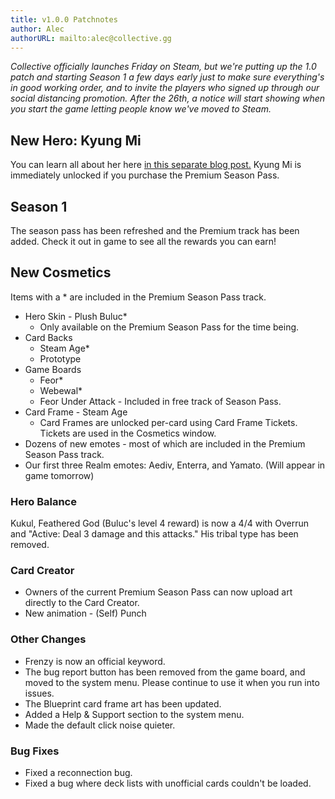 ```yaml
---
title: v1.0.0 Patchnotes
author: Alec
authorURL: mailto:alec@collective.gg
---
```


_Collective officially launches Friday on Steam, but we're putting up the 1.0 patch and starting Season 1 a few days early just to make sure everything's in good working order, and to invite the players who signed up through our social distancing promotion. After the 26th, a notice will start showing when you start the game letting people know we've moved to Steam._

## New Hero: Kyung Mi

You can learn all about her here [in this separate blog post.](/library/blog/2020/03/23/kyung-mi) Kyung Mi is immediately unlocked if you purchase the Premium Season Pass.

## Season 1

The season pass has been refreshed and the Premium track has been added. Check it out in game to see all the rewards you can earn!

## New Cosmetics

Items with a * are included in the Premium Season Pass track.

* Hero Skin - Plush Buluc*
    * Only available on the Premium Season Pass for the time being.
* Card Backs
    * Steam Age*
    * Prototype
* Game Boards
    * Feor*
    * Webewal*
    * Feor Under Attack - Included in free track of Season Pass.
* Card Frame - Steam Age
    * Card Frames are unlocked per-card using Card Frame Tickets. Tickets are used in the Cosmetics window.
* Dozens of new emotes - most of which are included in the Premium Season Pass track.
* Our first three Realm emotes: Aediv, Enterra, and Yamato. (Will appear in game tomorrow)

### Hero Balance

Kukul, Feathered God (Buluc's level 4 reward) is now a 4/4 with Overrun and "Active: Deal 3 damage and this attacks." His tribal type has been removed.

### Card Creator
* Owners of the current Premium Season Pass can now upload art directly to the Card Creator.
* New animation - (Self) Punch

### Other Changes
* Frenzy is now an official keyword.
* The bug report button has been removed from the game board, and moved to the system menu. Please continue to use it when you run into issues.
* The Blueprint card frame art has been updated.
* Added a Help & Support section to the system menu.
* Made the default click noise quieter.

### Bug Fixes
* Fixed a reconnection bug.
* Fixed a bug where deck lists with unofficial cards couldn't be loaded.
